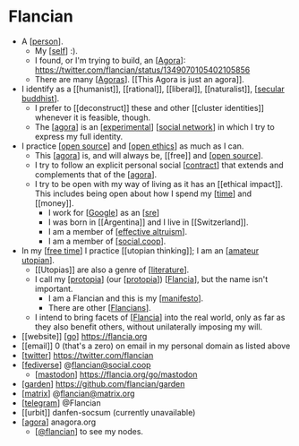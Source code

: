 # Flancian

- A [[person]].
  - My [[self]] :).
  - I found, or I'm trying to build, an [[Agora]]: https://twitter.com/flancian/status/1349070105402105856
  - There are many [[Agoras]]. [[This Agora is just an agora]].
- I identify as a [[humanist]], [[rational]], [[liberal]], [[naturalist]], [[secular buddhist]]. 
  - I prefer to [[deconstruct]] these and other [[cluster identities]] whenever it is feasible, though.
  - The [[agora]] is an [[experimental]] [[social network]] in which I try to express my full identity.
- I practice [[open source]] and [[open ethics]] as much as I can.
  - This [[agora]] is, and will always be, [[free]] and [[open source]].
  - I try to follow an explicit personal social [[contract]] that extends and complements that of the [[agora]].
  - I try to be open with my way of living as it has an [[ethical impact]]. This includes being open about how I spend my [[time]] and [[money]].
    - I work for [[Google]] as an [[sre]]
    - I was born in [[Argentina]] and I live in [[Switzerland]].
    - I am a member of [[effective altruism]].
    - I am a member of [[social.coop]].
- In my [[free time]] I practice [[utopian thinking]]; I am an [[amateur utopian]]. 
  - [[Utopias]] are also a genre of [[literature]].
  - I call my [[protopia]] (our [[protopia]]) [[Flancia]], but the name isn't important.
    - I am a Flancian and this is my [[manifesto]].
    - There are other [[Flancians]].
  - I intend to bring facets of [[Flancia]] into the real world, only as far as they also benefit others, without unilaterally imposing my will.
- [[website]] [[go]] https://flancia.org
- [[email]] 0 (that's a zero) on email in my personal domain as listed above
- [[twitter]] https://twitter.com/flancian
- [[fediverse]] @flancian@social.coop
  - [[mastodon]] https://flancia.org/go/mastodon
- [[garden]] https://github.com/flancian/garden
- [[matrix]] @flancian@matrix.org
- [[telegram]] @Flancian
- [[urbit]] danfen-socsum (currently unavailable)
- [[agora]] anagora.org
  - [[@flancian]] to see my nodes.

[//begin]: # "Autogenerated link references for markdown compatibility"
[person]: person "Person"
[self]: self "Self"
[Agora]: agora "Agora"
[Agoras]: agoras "Agoras"
[secular buddhist]: secular-buddhist "Secular Buddhist"
[agora]: agora "Agora"
[experimental]: experimental "Experimental"
[social network]: social-network "Social Network"
[open source]: open-source "Open Source"
[open ethics]: open-ethics "Open Ethics"
[contract]: contract "CONTRACT"
[time]: time "Time"
[Google]: google "Google"
[sre]: sre "SRE"
[effective altruism]: effective-altruism "Effective Altruism"
[social.coop]: socialcoop "Socialcoop"
[free time]: free-time "Free Time"
[amateur utopian]: amateur-utopian "Amateur Utopian"
[literature]: literature "Literature"
[protopia]: protopia "Protopia"
[Flancia]: flancia "Flancia"
[manifesto]: manifesto "Manifesto"
[Flancians]: flancians "Flancians"
[go]: go "Go"
[twitter]: twitter "Twitter"
[fediverse]: fediverse "Fediverse"
[mastodon]: mastodon "Mastodon"
[garden]: garden "Garden"
[matrix]: matrix "Matrix"
[telegram]: telegram "Telegram"
[@flancian]: flancian "Flancian"
[//end]: # "Autogenerated link references"